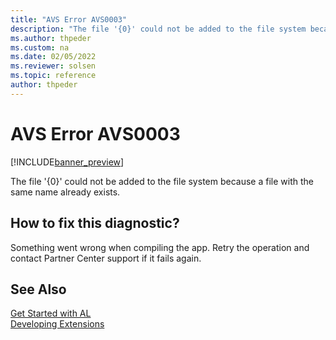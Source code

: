 ```yaml
---
title: "AVS Error AVS0003"
description: "The file '{0}' could not be added to the file system because a file with the same name already exists."
ms.author: thpeder
ms.custom: na
ms.date: 02/05/2022
ms.reviewer: solsen
ms.topic: reference
author: thpeder
---
```


# AVS Error AVS0003

[!INCLUDE[banner_preview](../includes/banner_preview.md)]

The file '{0}' could not be added to the file system because a file with the same name already exists.

## How to fix this diagnostic?

Something went wrong when compiling the app. Retry the operation and contact Partner Center support if it fails again.

## See Also

[Get Started with AL](../devenv-get-started.md)  
[Developing Extensions](../devenv-dev-overview.md)  